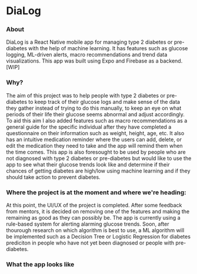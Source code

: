 # DiaLog

### **About**
DiaLog is a React Native mobile app for managing type 2 diabetes or pre-diabetes with the help of machine learning. 
It has features such as glucose logging, ML-driven alerts, macro recommendations and trend data visualizations. This app was built using Expo and Firebase as a backend.
[WIP]

### **Why?**
  The aim of this project was to help people with type 2 diabetes or pre-diabetes to keep track of their glucose logs and make sense of the data they gather instead of trying to do this manually, to keep an eye on what periods of their life their glucose seems abnormal and adjust accordingly. 
  To aid this aim I also added features such as macro recommendations as a general guide for the specific individual after they have completed a questionnaire on their information such as weight, height, age, etc. 
  It also has an intuitive medication reminder where the users can add, delete, or edit the medication they need to take and the app will remind them when the time comes. 
    This app is also foresought to be used by people who are not diagnosed with type 2 diabetes or pre-diabetes but would like to use the app to see what their glucose trends look like and determine if their chances of getting diabetes are high/low using machine learning and if they should take action to prevent diabetes. 

### **Where the project is at the moment and where we're heading:**
At this point, the UI/UX of the project is completed. After some feedback from mentors, it is decided on removing one of the features and making the remaining as good as they can possibly be. 
  The app is currently using a rule-based system for alerting alarming glucose trends. Soon, after thourough research on which algorithm is best to use, a ML algorithm will be implemented such as a Decision Tree or Logistic Regression for diabetes prediciton in people who have not yet been diagnosed or people with pre-diabetes.


### **What the app looks like**



  
